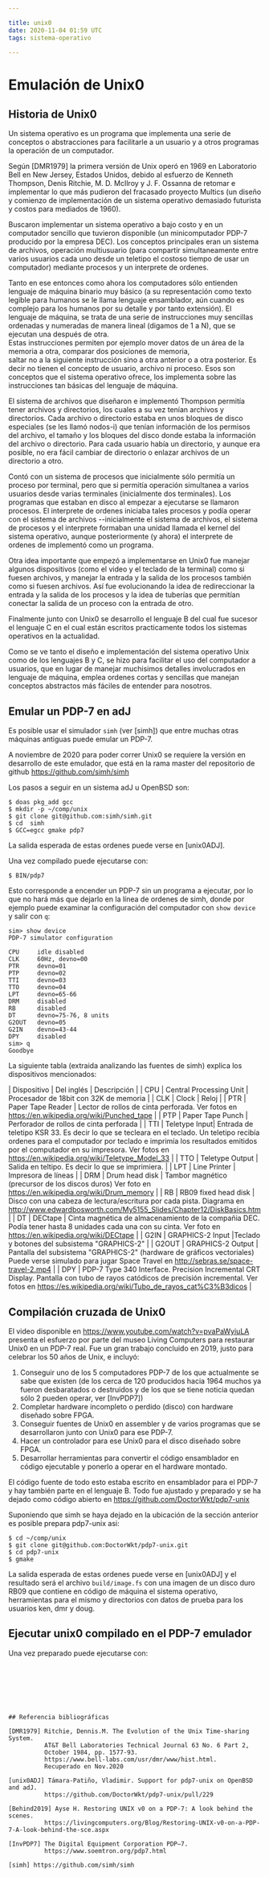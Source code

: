 ```yaml
---

title: unix0
date: 2020-11-04 01:59 UTC
tags: sistema-operativo

---
```


# Emulación de Unix0

## Historia de Unix0

Un sistema operativo es un programa que implementa una serie de conceptos o 
abstracciones para facilitarle a un usuario y a otros programas
la operación de un computador.

Según [DMR1979] la primera versión de Unix operó en 1969 en Laboratorio Bell en 
New Jersey, Estados Unidos, debido al esfuerzo de Kenneth Thompson, 
Denis Ritchie, M. D. McIlroy y  J. F. Ossanna de retomar e implementar lo 
que más pudieron del fracasado proyecto Multics (un diseño y comienzo de 
implementación de un sistema operativo demasiado futurista y costos para 
mediados de 1960).

Buscaron implementar un sistema operativo a bajo costo y en un computador 
sencillo que tuvieron disponible (un minicomputador PDP-7 producido por la 
empresa DEC).  Los conceptos principales eran un sistema de archivos, 
operación multiusuario (para compartir simultaneamente entre varios
usuarios cada uno desde un teletipo el costoso tiempo de usar un computador) 
mediante procesos y un interprete de ordenes.

Tanto en ese entonces como ahora los computadores sólo entienden lenguaje
de máquina binario muy básico (a su representación como texto legible para
humanos se le llama lenguaje ensamblador, aún cuando es complejo para
los humanos por su detalle y por tanto extensión). El lenguaje de máquina, se 
trata de una serie de instrucciones muy sencillas ordenadas y numeradas 
de manera lineal (digamos de 1 a N), que se ejecutan una después de otra.  
Estas instrucciones permiten por ejemplo mover datos de un área de la 
memoria a otra, comparar dos posiciones de memoria,  
saltar no a la siguiente instrucción sino a otra anterior o a otra 
posterior. Es decir no tienen el concepto de usuario, archivo ni proceso. 
Esos son conceptos que el sistema operativo ofrece, los implementa sobre
las instrucciones tan básicas del lenguaje de máquina.

El sistema de archivos que diseñaron e implementó Thompson permitía tener
archivos y directorios, los cuales a su vez tenían archivos y directorios.
Cada archivo o directorio estaba en unos bloques de disco especiales
(se les llamó nodos-i) que tenían información de los permisos del archivo, 
el tamaño y los bloques del disco donde estaba la información del archivo
o directorio.  Para cada usuario había un directorio, y aunque
era posible, no era fácil cambiar de directorio o enlazar archivos de un 
directorio a otro.

Contó con un sistema de procesos que inicialmente sólo
permitía un proceso por terminal, pero que si permitía operación 
simultanea a varios usuarios desde varias terminales (inicialmente dos
terminales). Los programas que estaban en disco al empezar a ejecutarse se 
llamaron procesos. El interprete de ordenes iniciaba tales procesos
y podía operar con el sistema de archivos --inicialmente el sistema de archivos,
el sistema de procesos y el interprete formaban una unidad llamada el 
kernel del sistema operativo, aunque posteriormente (y ahora) el interprete
de ordenes de implementó como un programa.

Otra idea importante que empezó a implementarse en Unix0 fue manejar 
algunos dispositivos (como el video y el teclado de la terminal) como si fuesen archivos, y manejar la entrada y la
salida de los procesos también como si fuesen archivos.  Así fue 
evolucionando la idea de redireccionar la entrada y la salida de los
procesos y la idea de tuberías que permitían conectar la salida de un 
proceso con la entrada de otro.

Finalmente junto con Unix0 se desarrollo el lenguaje B del cual fue sucesor el
lenguaje C en el cual están escritos practicamente todos los sistemas
operativos en la actualidad.

Como se ve tanto el diseño e implementación del sistema operativo Unix como 
de los lenguajes B y C, se hizo para facilitar el uso del computador a
usuarios, que en lugar de manejar muchisimos detalles involucrados en 
lenguaje de máquina, emplea ordenes cortas y sencillas que manejan
conceptos abstractos más fáciles de entender para nosotros.


## Emular un PDP-7 en adJ

Es posible usar el simulador `simh` (ver [simh]) que entre muchas otras máquinas 
antiguas puede emular un PDP-7.

A noviembre de 2020 para poder correr Unix0 se requiere la versión
en desarrollo de este emulador, que está en la rama master del repositorio
de github https://github.com/simh/simh

Los pasos a seguir en un sistema adJ u OpenBSD son:

```
$ doas pkg_add gcc
$ mkdir -p ~/comp/unix
$ git clone git@github.com:simh/simh.git
$ cd  simh
$ GCC=egcc gmake pdp7
```

La salida esperada de estas ordenes puede verse en [unix0ADJ].

Una vez compilado  puede ejecutarse con:

```
$ BIN/pdp7
```

Esto corresponde a encender un PDP-7 sin un programa a ejecutar, por lo que
no hará más que dejarlo en la línea de ordenes de simh, donde
por ejemplo puede examinar la configuración del computador con
`show device` y salir con `q`:

```
sim> show device
PDP-7 simulator configuration

CPU     idle disabled
CLK     60Hz, devno=00
PTR     devno=01
PTP     devno=02
TTI     devno=03
TTO     devno=04
LPT     devno=65-66
DRM     disabled
RB      disabled
DT      devno=75-76, 8 units
G2OUT   devno=05
G2IN    devno=43-44
DPY     disabled
sim> q
Goodbye
```

La siguiente tabla (extraida analizando las fuentes de simh) explica
los dispositivos mencionados:

| Dispositivo | Del inglés | Descripción |
| CPU | Central Processing Unit | Procesador de 18bit con 32K de memoria |
| CLK | Clock | Reloj |
| PTR | Paper Tape Reader  | Lector de rollos de cinta perforada. Ver fotos en <https://en.wikipedia.org/wiki/Punched_tape> |
| PTP | Paper Tape Punch | Perforador de rollos de cinta perforada |
| TTI | Teletype Input| Entrada de teletipo KSR 33. Es decir lo que se tecleara en el teclado. Un teletipo recibía ordenes para el computador por teclado  e imprimía los resultados emitidos por el computador en su impresora.  Ver fotos en https://en.wikipedia.org/wiki/Teletype_Model_33 |
| TTO | Teletype Output | Salida en teltipo. Es decir lo que se imprimiera. |
| LPT  | Line Printer | Impresora de líneas |
| DRM  | Drum head disk | Tambor magnético (precursor de los discos duros) Ver foto en https://en.wikipedia.org/wiki/Drum_memory |
| RB  | RB09 fixed head disk | Disco con una cabeza de lectura/escritura por cada pista. Diagrama en http://www.edwardbosworth.com/My5155_Slides/Chapter12/DiskBasics.htm  | 
| DT | DECtape | Cinta magnética de almacenamiento de la compañia DEC. Podía tener hasta 8 unidades cada una con su cinta. Ver foto en https://en.wikipedia.org/wiki/DECtape |
| G2IN | GRAPHICS-2 Input |Teclado y botones del subsistema "GRAPHICS-2" |
| G2OUT | GRAPHICS-2 Output | Pantalla del subsistema "GRAPHICS-2" (hardware de gráficos vectoriales) Puede verse simulado para jugar Space Travel en http://sebras.se/space-travel-2.mp4 |
| DPY | PDP-7 Type 340 Interface. Precision Incremental CRT Display. Pantalla con tubo de rayos catódicos de precisión incremental. Ver fotos en https://es.wikipedia.org/wiki/Tubo_de_rayos_cat%C3%B3dicos |


## Compilación cruzada de Unix0 

El video disponible en https://www.youtube.com/watch?v=pvaPaWyiuLA presenta
el esfuerzo por parte del museo Living Computers para restaurar Unix0 en 
un PDP-7 real.  Fue un gran trabajo concluido en 2019, justo para celebrar los
50 años de Unix, e incluyó:

1. Conseguir uno de los 5 computadores PDP-7 de los que actualmente se
   sabe que existen (de los cerca de 120 producidos hacia 1964 muchos 
   ya fueron desbaratados o destruidos y de los que se tiene noticia
   quedan sólo 2 pueden operar, ver [InvPDP7]) 
2. Completar hardware incompleto o perdido (disco) con hardware diseñado sobre 
   FPGA.  
3. Conseguir fuentes de Unix0 en assembler y de varios programas que
   se desarrollaron junto con Unix0 para ese PDP-7.  
4. Hacer un controlador para ese Unix0 para el disco diseñado sobre  FPGA.
5. Desarrollar herramientas para convertir el código ensamblador en
   código ejecutable y ponerlo a operar en el hardware montado.  

El código fuente de todo esto estaba escrito en ensamblador para el PDP-7
y hay también parte en el lenguaje B.  Todo fue ajustado y preparado y
se ha dejado como código abierto en https://github.com/DoctorWkt/pdp7-unix

Suponiendo que simh se haya dejado en la ubicación de la sección anterior
es posible prepara pdp7-unix asi:

```
$ cd ~/comp/unix
$ git clone git@github.com:DoctorWkt/pdp7-unix.git
$ cd pdp7-unix
$ gmake
```

La salida esperada de estas ordenes puede verse en [unix0ADJ] y
el resultado será el archivo `build/image.fs` con una
imagen de un disco duro RB09 que contiene en código de máquina
el sistema operativo, herramientas para el mismo y directorios con 
datos de prueba para los usuarios ken, dmr y doug.


## Ejecutar unix0 compilado en el PDP-7 emulador

Una vez preparado puede ejecutarse con:
```







## Referencia bibliográficas

[DMR1979] Ritchie, Dennis.M. The Evolution of the Unix Time-sharing System.
          AT&T Bell Laboratories Technical Journal 63 No. 6 Part 2, 
          October 1984, pp. 1577-93.
          https://www.bell-labs.com/usr/dmr/www/hist.html. 
          Recuperado en Nov.2020
 
[unix0ADJ] Támara-Patiño, Vladimir. Support for pdp7-unix on OpenBSD and adJ. 
          https://github.com/DoctorWkt/pdp7-unix/pull/229

[Behind2019] Ayse H. Restoring UNIX v0 on a PDP-7: A look behind the scenes.
          https://livingcomputers.org/Blog/Restoring-UNIX-v0-on-a-PDP-7-A-look-behind-the-sce.aspx

[InvPDP7] The Digital Equipment Corporation PDP–7. 
          https://www.soemtron.org/pdp7.html

[simh] https://github.com/simh/simh 
